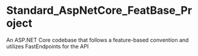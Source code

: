 # Standard_AspNetCore_FeatBase_Project
An ASP.NET Core codebase that follows a feature-based convention and utilizes FastEndpoints for the API
